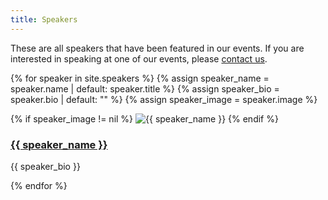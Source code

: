 ```yaml
---
title: Speakers
---
```


These are all speakers that have been featured in our events. If you are interested in speaking at one of our events, please [contact us](mailto:team@dotnetdevs.at).

{% for speaker in site.speakers %}
  {% assign speaker_name = speaker.name | default: speaker.title %}
  {% assign speaker_bio = speaker.bio | default: "" %}
  {% assign speaker_image = speaker.image %}

  <div class="speaker">
    {% if speaker_image != nil %}
      <img src="{{ speaker_image }}" alt="{{ speaker_name }}" class="speaker-image">
    {% endif %}
    <a href="{{ speaker.url }}" class="speaker-link"><h3 class="speaker-name">{{ speaker_name }}</h3></a>
    <p class="speaker-bio">{{ speaker_bio }}</p>
  </div>
{% endfor %}

